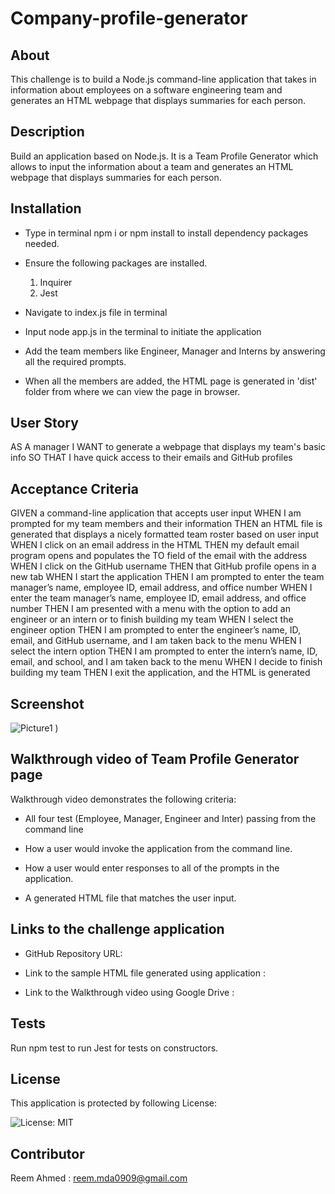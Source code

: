 # Company-profile-generator

## About

This challenge is to build a Node.js command-line application that takes in information about employees on a software engineering team and generates an HTML webpage that displays summaries for each person. 

## Description
Build an application based on Node.js. It is a Team Profile Generator which allows to input the information about a team and  generates an HTML webpage that displays summaries for each person. 

## Installation

- Type in terminal npm i or npm install to install dependency packages needed.
- Ensure the following packages are installed.
   1. Inquirer
    2. Jest

- Navigate to index.js file in terminal
- Input node app.js in the terminal to initiate the application
- Add the team members like Engineer, Manager and Interns by answering all the required prompts.
- When all the members are added, the HTML page is generated in 'dist' folder from where we can view the page in browser.

## User Story

AS A manager
I WANT to generate a webpage that displays my team's basic info
SO THAT I have quick access to their emails and GitHub profiles

## Acceptance Criteria

GIVEN a command-line application that accepts user input
WHEN I am prompted for my team members and their information
THEN an HTML file is generated that displays a nicely formatted team roster based on user input
WHEN I click on an email address in the HTML
THEN my default email program opens and populates the TO field of the email with the address
WHEN I click on the GitHub username
THEN that GitHub profile opens in a new tab
WHEN I start the application
THEN I am prompted to enter the team manager’s name, employee ID, email address, and office number
WHEN I enter the team manager’s name, employee ID, email address, and office number
THEN I am presented with a menu with the option to add an engineer or an intern or to finish building my team
WHEN I select the engineer option
THEN I am prompted to enter the engineer’s name, ID, email, and GitHub username, and I am taken back to the menu
WHEN I select the intern option
THEN I am prompted to enter the intern’s name, ID, email, and school, and I am taken back to the menu
WHEN I decide to finish building my team
THEN I exit the application, and the HTML is generated


## Screenshot
![Picture1](https://user-images.githubusercontent.com/94458512/164998675-43cc0b4e-fdd9-4690-9354-44e56101d1e2.png)
)

## Walkthrough video of Team Profile Generator page



Walkthrough video demonstrates the following criteria:
- All four test (Employee, Manager, Engineer and Inter) passing from the command line

- How a user would invoke the application from the command line.

- How a user would enter responses to all of the prompts in the application.

- A generated HTML file that matches the user input.

## Links to the challenge application

- GitHub Repository URL:

- Link to the sample HTML file generated using application : 

- Link to the Walkthrough video using Google Drive :

## Tests
Run npm test to run Jest for tests on constructors.

## License
This application is protected by following License: 

![License: MIT](https://img.shields.io/badge/License-MIT-yellow.svg)

## Contributor

Reem Ahmed : reem.mda0909@gmail.com